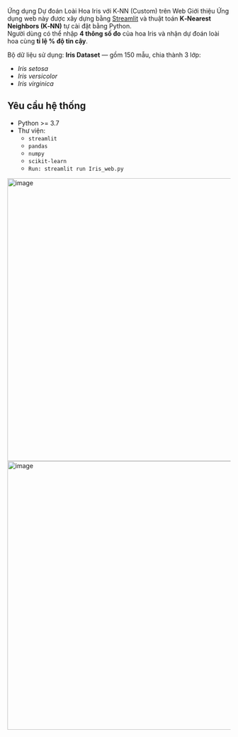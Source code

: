 Ứng dụng Dự đoán Loài Hoa Iris với K‑NN (Custom) trên Web
Giới thiệu
Ứng dụng web này được xây dựng bằng [Streamlit](https://streamlit.io/) và thuật toán **K‑Nearest Neighbors (K‑NN)** tự cài đặt bằng Python.  
Người dùng có thể nhập **4 thông số đo** của hoa Iris và nhận dự đoán loài hoa cùng **tỉ lệ % độ tin cậy**.

Bộ dữ liệu sử dụng: **Iris Dataset** — gồm 150 mẫu, chia thành 3 lớp:
- *Iris setosa*
- *Iris versicolor*
- *Iris virginica*



##  Yêu cầu hệ thống
- Python >= 3.7
- Thư viện:
  - `streamlit`
  - `pandas`
  - `numpy`
  - `scikit-learn`
  - `Run: streamlit run Iris_web.py`
<img width="770" height="638" alt="image" src="https://github.com/user-attachments/assets/850ef1ca-a20a-42fc-9db4-614d6c3a8920" />
<img width="808" height="606" alt="image" src="https://github.com/user-attachments/assets/515febeb-3114-4fa0-bd52-7b962a64625e" />



